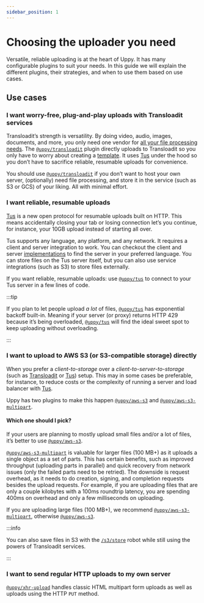 ```yaml
---
sidebar_position: 1
---
```


# Choosing the uploader you need

Versatile, reliable uploading is at the heart of Uppy. It has many configurable
plugins to suit your needs. In this guide we will explain the different plugins,
their strategies, and when to use them based on use cases.

## Use cases

### I want worry-free, plug-and-play uploads with Transloadit services

Transloadit’s strength is versatility. By doing video, audio, images, documents,
and more, you only need one vendor for [all your file processing
needs][transloadit-services]. The [`@uppy/transloadit`][] plugin directly
uploads to Transloadit so you only have to worry about creating a
[template][transloadit-concepts]. It uses
[Tus](#i-want-reliable-resumable-uploads) under the hood so you don’t have to
sacrifice reliable, resumable uploads for convenience.

You should use [`@uppy/transloadit`][] if you don’t want to host your own
server, (optionally) need file processing, and store it in the service (such as
S3 or GCS) of your liking. All with minimal effort.

### I want reliable, resumable uploads

[Tus][tus] is a new open protocol for resumable uploads built on HTTP. This
means accidentally closing your tab or losing connection let’s you continue, for
instance, your 10GB upload instead of starting all over.

Tus supports any language, any platform, and any network. It requires a client
and server integration to work. You can checkout the client and server
[implementations][tus-implementations] to find the server in your preferred
language. You can store files on the Tus server itself, but you can also use
service integrations (such as S3) to store files externally.

If you want reliable, resumable uploads: use [`@uppy/tus`][] to connect to your
Tus server in a few lines of code.

:::tip

If you plan to let people upload _a lot_ of files, [`@uppy/tus`][] has
exponential backoff built-in. Meaning if your server (or proxy) returns HTTP 429
because it’s being overloaded, [`@uppy/tus`][] will find the ideal sweet spot to
keep uploading without overloading.

:::

### I want to upload to AWS S3 (or S3-compatible storage) directly

When you prefer a _client-to-storage_ over a _client-to-server-to-storage_ (such
as [Transloadit](/docs/transloadit) or [Tus](/docs/tus)) setup. This may in some
cases be preferable, for instance, to reduce costs or the complexity of running
a server and load balancer with [Tus](/docs/tus).

Uppy has two plugins to make this happen [`@uppy/aws-s3`][] and
[`@uppy/aws-s3-multipart`][].

#### Which one should I pick?

If your users are planning to mostly upload small files and/or a lot of files,
it’s better to use [`@uppy/aws-s3`][].

[`@uppy/aws-s3-multipart`][] is valuable for larger files (100&nbsp;MB+) as it
uploads a single object as a set of parts. This has certain benefits, such as
improved throughput (uploading parts in parallel) and quick recovery from
network issues (only the failed parts need to be retried). The downside is
request overhead, as it needs to do creation, signing, and completion requests
besides the upload requests. For example, if you are uploading files that are
only a couple kilobytes with a 100ms roundtrip latency, you are spending 400ms
on overhead and only a few milliseconds on uploading.

If you are uploading large files (100&nbsp;MB+), we recommend
[`@uppy/aws-s3-multipart`][], otherwise [`@uppy/aws-s3`][].

:::info

You can also save files in S3 with the [`/s3/store`][s3-robot] robot while still
using the powers of Transloadit services.

:::

### I want to send regular HTTP uploads to my own server

[`@uppy/xhr-upload`][] handles classic HTML multipart form uploads as well as
uploads using the HTTP `PUT` method.

[s3-robot]: https://transloadit.com/services/file-exporting/s3-store/
[transloadit-services]: https://transloadit.com/services/
[transloadit-concepts]: https://transloadit.com/docs/getting-started/concepts/
[`@uppy/transloadit`]: /docs/transloadit
[`@uppy/tus`]: /docs/tus
[`@uppy/aws-s3-multipart`]: /docs/aws-s3-multipart
[`@uppy/aws-s3`]: /docs/aws-s3
[`@uppy/xhr-upload`]: /docs/xhr-upload
[tus]: https://tus.io/
[tus-implementations]: https://tus.io/implementations.html
